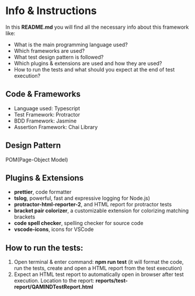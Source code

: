 # Info & Instructions

In this **README.md** you will find all the necessary info about this framework like:
- What is the main programming language used?
- Which frameworks are used?
- What test design pattern is followed?
- Which plugins & extensions are used and how they are used?
- How to run the tests and what should you expect at the end of  test execution?

## Code & Frameworks

- Language used: Typescript
- Test Framework: Protractor
- BDD Framework: Jasmine
- Assertion Framework: Chai Library

## Design Pattern

POM(Page-Object Model)

## Plugins & Extensions

- **prettier**, code formatter
- **tslog**, powerful, fast and expressive logging for Node.js)
- **protractor-html-reporter-2**, and HTML report for protractor tests
- **bracket pair colorizer**, a customizable extension for colorizing matching brackets
- **code spell checker**, spelling checker for source code
- **vscode-icons**, icons for VSCode


## How to run the tests:

1. Open terminal & enter command: **npm run test** (it will format the code, run the tests, create and open a HTML report from the test execution)
2. Expect an HTML test report to automatically open in browser after test execution. Location to the report: **reports/test-report/QAMINDTestReport.html**
